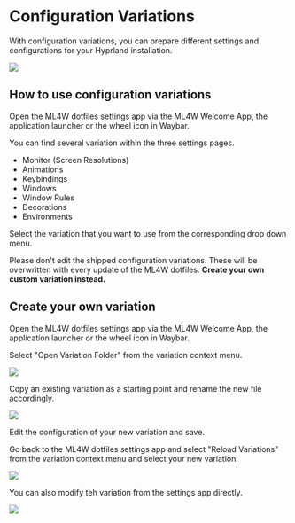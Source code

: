 # Configuration Variations

With configuration variations, you can prepare different settings and configurations for your Hyprland installation.

<img src="../../screenshots/variations/variation1.png" />

## How to use configuration variations

Open the ML4W dotfiles settings app via the ML4W Welcome App, the application launcher or the wheel icon in Waybar.

You can find several variation within the three settings pages.

- Monitor (Screen Resolutions)
- Animations
- Keybindings
- Windows 
- Window Rules
- Decorations
- Environments

Select the variation that you want to use from the corresponding drop down menu.

Please don't edit the shipped configuration variations. These will be overwritten with every update of the ML4W dotfiles. <b>Create your own custom variation instead.</b>

## Create your own variation

Open the ML4W dotfiles settings app via the ML4W Welcome App, the application launcher or the wheel icon in Waybar.

Select "Open Variation Folder" from the variation context menu.

<img src="../../screenshots/variations/variation1.png" />

Copy an existing variation as a starting point and rename the new file accordingly.

<img src="../../screenshots/variations/variation2.png" />

Edit the configuration of your new variation and save.

Go back to the ML4W dotfiles settings app and select "Reload Variations" from the variation context menu and select your new variation.

<img src="../../screenshots/variations/variation3.png" />

You can also modify teh variation from the settings app directly.

<img src="../../screenshots/variations/variation4.png" />